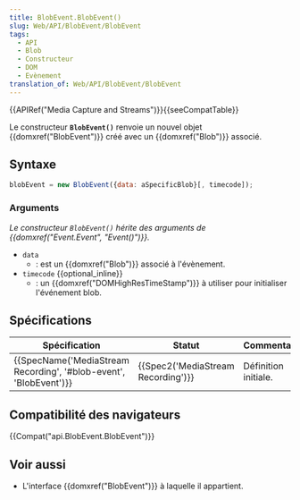```yaml
---
title: BlobEvent.BlobEvent()
slug: Web/API/BlobEvent/BlobEvent
tags:
  - API
  - Blob
  - Constructeur
  - DOM
  - Evènement
translation_of: Web/API/BlobEvent/BlobEvent
---
```

{{APIRef("Media Capture and Streams")}}{{seeCompatTable}}

Le constructeur **`BlobEvent()`** renvoie un nouvel objet {{domxref("BlobEvent")}} créé avec un {{domxref("Blob")}} associé.

## Syntaxe

```js
blobEvent = new BlobEvent({data: aSpecificBlob}[, timecode]);
```

### Arguments

_Le constructeur `BlobEvent()`_ _hérite des arguments de {{domxref("Event.Event", "Event()")}}._

- `data`
  - : est un {{domxref("Blob")}} associé à l'évènement.
- `timecode` {{optional_inline}}
  - : un {{domxref("DOMHighResTimeStamp")}} à utiliser pour initialiser l'événement blob.

## Spécifications

| Spécification                                                                            | Statut                                       | Commentaire          |
| ---------------------------------------------------------------------------------------- | -------------------------------------------- | -------------------- |
| {{SpecName('MediaStream Recording', '#blob-event', 'BlobEvent')}} | {{Spec2('MediaStream Recording')}} | Définition initiale. |

## Compatibilité des navigateurs

{{Compat("api.BlobEvent.BlobEvent")}}

## Voir aussi

- L'interface {{domxref("BlobEvent")}} à laquelle il appartient.
